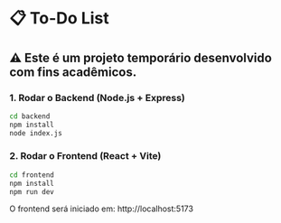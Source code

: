 # 📋 To-Do List

## ⚠️ Este é um projeto temporário desenvolvido com fins acadêmicos.

### 1. Rodar o Backend (Node.js + Express)

```bash
cd backend
npm install
node index.js
```

### 2. Rodar o Frontend (React + Vite)

```bash
cd frontend
npm install
npm run dev
```

O frontend será iniciado em: http://localhost:5173

